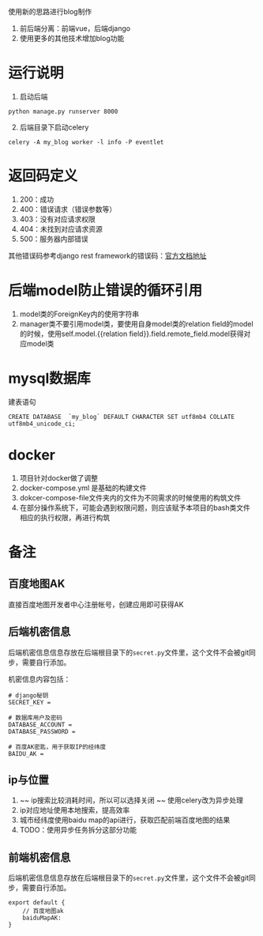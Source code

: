 使用新的思路进行blog制作

1. 前后端分离：前端vue，后端django
2. 使用更多的其他技术增加blog功能

# 运行说明

1. 启动后端
```
python manage.py runserver 8000
```
2. 后端目录下启动celery
```
celery -A my_blog worker -l info -P eventlet
```



# 返回码定义

1. 200：成功
2. 400：错误请求（错误参数等）
3. 403：没有对应请求权限
4. 404：未找到对应请求资源
5. 500：服务器内部错误

其他错误码参考django rest framework的错误码：[官方文档地址](https://www.django-rest-framework.org/api-guide/status-codes/)

# 后端model防止错误的循环引用

1. model类的ForeignKey内的使用字符串
2. manager类不要引用model类，要使用自身model类的relation field的model的时候，使用self.model.{{relation field}}.field.remote_field.model获得对应model类

# mysql数据库

建表语句
```
CREATE DATABASE  `my_blog` DEFAULT CHARACTER SET utf8mb4 COLLATE utf8mb4_unicode_ci;
```

# docker

1. 项目针对docker做了调整
2. docker-compose.yml 是基础的构建文件
3. dokcer-compose-file文件夹内的文件为不同需求的时候使用的构筑文件
4. 在部分操作系统下，可能会遇到权限问题，则应该赋予本项目的bash类文件相应的执行权限，再进行构筑

# 备注
## 百度地图AK
直接百度地图开发者中心注册帐号，创建应用即可获得AK

## 后端机密信息
后端机密信息信息存放在后端根目录下的`secret.py`文件里，这个文件不会被git同步，需要自行添加。

机密信息内容包括：
```
# django秘钥
SECRET_KEY = 

# 数据库用户及密码
DATABASE_ACCOUNT = 
DATABASE_PASSWORD = 

# 百度AK密匙，用于获取IP的经纬度
BAIDU_AK = 
```

## ip与位置
1. ~~ ip搜索比较消耗时间，所以可以选择关闭 ~~ 使用celery改为异步处理
2. ip对应地址使用本地搜索，提高效率
3. 城市经纬度使用baidu map的api进行，获取匹配前端百度地图的结果
4. TODO：使用异步任务拆分这部分功能

## 前端机密信息
后端机密信息信息存放在后端根目录下的`secret.py`文件里，这个文件不会被git同步，需要自行添加。

```
export default {
	// 百度地图ak
    baiduMapAK: 
}
```

